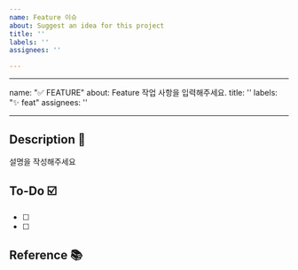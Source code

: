 ```yaml
---
name: Feature 이슈
about: Suggest an idea for this project
title: ''
labels: ''
assignees: ''

---
```


---
name: "✅ FEATURE"
about: Feature 작업 사항을 입력해주세요.
title: ''
labels: "✨ feat"
assignees: ''

---

## Description 📝
설명을 작성해주세요

## To-Do ☑️
- [ ]
- [ ]

## Reference 📚
